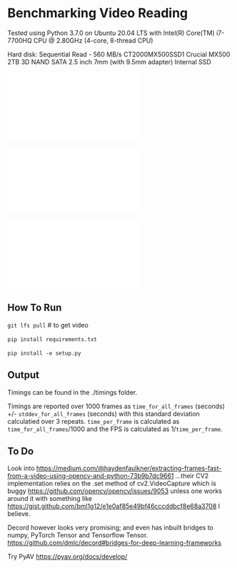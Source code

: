 # Benchmarking Video Reading

Tested using Python 3.7.0 on Ubuntu 20.04 LTS with Intel(R) Core(TM) i7-7700HQ CPU @ 2.80GHz (4-core, 8-thread CPU)   

Hard disk: Sequential Read - 560 MB/s CT2000MX500SSD1 Crucial MX500 2TB 3D NAND SATA 2.5 inch 7mm (with 9.5mm adapter) Internal SSD

![Unblocked](timings/Unblocked.pdf)

![IO Limited](timings/IO_Limited.pdf)

![CPU Limited](timings/CPU_Limited.pdf)

## How To Run 

`git lfs pull` # to get video

`pip install requirements.txt`

`pip install -e setup.py`

## Output

Timings can be found in the ./timings folder.

Timings are reported over 1000 frames as `time_for_all_frames` (seconds) +/- `stddev_for_all_frames` (seconds)  with this standard deviation calculatied over 3 repeats. `time_per_frame` is calculated as `time_for_all_frames`/1000 and the FPS is calculated as 1/`time_per_frame`.


## To Do

Look into https://medium.com/@haydenfaulkner/extracting-frames-fast-from-a-video-using-opencv-and-python-73b9b7dc9661 ...their CV2 implementation relies on the .set method of cv2.VideoCapture which is buggy https://github.com/opencv/opencv/issues/9053 unless one works around it with something like https://gist.github.com/bml1g12/e1e0af85e49bf46cccddbcf8e68a3708 I believe.

Decord however looks very promising; and even has inbuilt bridges to numpy, PyTorch Tensor and Tensorflow Tensor. https://github.com/dmlc/decord#bridges-for-deep-learning-frameworks 

Try PyAV  https://pyav.org/docs/develop/
